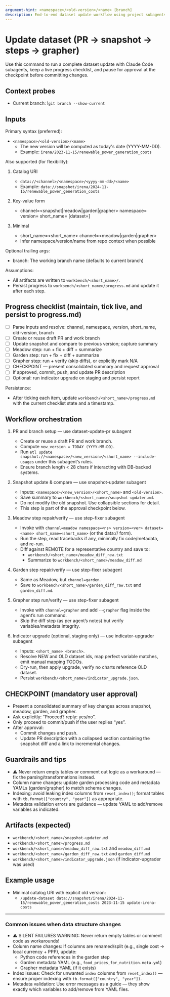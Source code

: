 ```yaml
---
argument-hint: <namespace>/<old-version>/<name> [branch]
description: End-to-end dataset update workflow using project subagents with progress tracking and a mandatory checkpoint. New version is set to today's date automatically.
---
```


# Update dataset (PR → snapshot → steps → grapher)

Use this command to run a complete dataset update with Claude Code subagents, keep a live progress checklist, and pause for approval at the checkpoint before committing changes.

## Context probes

- Current branch: !`git branch --show-current`

## Inputs

Primary syntax (preferred):

- `<namespace>/<old-version>/<name>`
   - The new version will be computed as today's date (YYYY-MM-DD).
   - Example: `irena/2023-11-15/renewable_power_generation_costs`

Also supported (for flexibility):

1) Catalog URI
   - `data://<channel>/<namespace>/<yyyy-mm-dd>/<name>`
   - Example: `data://snapshot/irena/2024-11-15/renewable_power_generation_costs`

2) Key-value form
   - channel=<snapshot|meadow|garden|grapher> namespace=<ns> version=<yyyy-mm-dd> short_name=<name> [dataset=<name>]

3) Minimal
   - short_name=<short_name> channel=<meadow|garden|grapher>
   - Infer namespace/version/name from repo context when possible

Optional trailing args:
- branch: The working branch name (defaults to current branch)

Assumptions:
- All artifacts are written to `workbench/<short_name>/`.
- Persist progress to `workbench/<short_name>/progress.md` and update it after each step.

## Progress checklist (maintain, tick live, and persist to progress.md)

- [ ] Parse inputs and resolve: channel, namespace, version, short_name, old-version, branch
- [ ] Create or reuse draft PR and work branch
- [ ] Update snapshot and compare to previous version; capture summary
- [ ] Meadow step: run + fix + diff + summarize
- [ ] Garden step: run + fix + diff + summarize
- [ ] Grapher step: run + verify (skip diffs), or explicitly mark N/A
- [ ] CHECKPOINT — present consolidated summary and request approval
- [ ] If approved, commit, push, and update PR description
- [ ] Optional: run indicator upgrade on staging and persist report

Persistence:
- After ticking each item, update `workbench/<short_name>/progress.md` with the current checklist state and a timestamp.

## Workflow orchestration

1) PR and branch setup — use dataset-update-pr subagent
   - Create or reuse a draft PR and work branch.
   - Compute `new_version = TODAY (YYYY-MM-DD)`.
   - Run `etl update snapshot://<namespace>/<new_version>/<short_name> --include-usages` under this subagent’s rules.
   - Ensure branch length < 28 chars if interacting with DB-backed systems.

2) Snapshot update & compare — use snapshot-updater subagent
   - Inputs: `<namespace>/<new_version>/<short_name>` and `<old-version>`.
   - Save summary to `workbench/<short_name>/snapshot-updater.md`.
   - Do not modify the old snapshot. Use collapsible sections for detail.
   - This step is part of the approval checkpoint below.

3) Meadow step repair/verify — use step-fixer subagent
   - Invoke with `channel=meadow namespace=<ns> version=<ver> dataset=<name> short_name=<short_name>` (or the data:// form).
   - Run the step, read tracebacks if any, minimally fix code/metadata, and re-run.
   - Diff against REMOTE for a representative country and save to:
     - `workbench/<short_name>/meadow_diff_raw.txt`
     - Summarize to `workbench/<short_name>/meadow_diff.md`

4) Garden step repair/verify — use step-fixer subagent
   - Same as Meadow, but `channel=garden`.
   - Save to `workbench/<short_name>/garden_diff_raw.txt` and `garden_diff.md`.

5) Grapher step run/verify — use step-fixer subagent
   - Invoke with `channel=grapher` and add `--grapher` flag inside the agent’s run command.
   - Skip the diff step (as per agent’s notes) but verify variables/metadata integrity.

6) Indicator upgrade (optional, staging only) — use indicator-upgrader subagent
   - Inputs: `<short_name> <branch>`.
   - Resolve NEW and OLD dataset ids, map perfect variable matches, emit manual mapping TODOs.
   - Dry-run, then apply upgrade, verify no charts reference OLD dataset.
   - Persist `workbench/<short_name>/indicator_upgrade.json`.

## CHECKPOINT (mandatory user approval)

- Present a consolidated summary of key changes across snapshot, meadow, garden, and grapher.
- Ask explicitly: “Proceed? reply: yes/no”.
- Only proceed to commit/push if the user replies “yes”.
- After approval:
  - Commit changes and push.
  - Update PR description with a collapsed section containing the snapshot diff and a link to incremental changes.

## Guardrails and tips

- ⚠️ Never return empty tables or comment out logic as a workaround — fix the parsing/transformations instead.
- Column name changes: update garden processing code and metadata YAMLs (garden/grapher) to match schema changes.
- Indexing: avoid leaking index columns from `reset_index()`; format tables with `tb.format(["country", "year"])` as appropriate.
- Metadata validation errors are guidance — update YAML to add/remove variables as indicated.

## Artifacts (expected)

- `workbench/<short_name>/snapshot-updater.md`
- `workbench/<short_name>/progress.md`
- `workbench/<short_name>/meadow_diff_raw.txt` and `meadow_diff.md`
- `workbench/<short_name>/garden_diff_raw.txt` and `garden_diff.md`
- `workbench/<short_name>/indicator_upgrade.json` (if indicator-upgrader was used)

## Example usage

- Minimal catalog URI with explicit old version:
  - `/update-dataset data://snapshot/irena/2024-11-15/renewable_power_generation_costs 2023-11-15 update-irena-costs`

---

### Common issues when data structure changes

- ⚠️ SILENT FAILURES WARNING: Never return empty tables or comment code as workarounds!
- Column name changes: If columns are renamed/split (e.g., single cost → local currency + PPP), update:
  - Python code references in the garden step
  - Garden metadata YAML (e.g., `food_prices_for_nutrition.meta.yml`)
  - Grapher metadata YAML (if it exists)
- Index issues: Check for unwanted `index` columns from `reset_index()` — ensure proper indexing with `tb.format(["country", "year"])`.
- Metadata validation: Use error messages as a guide — they show exactly which variables to add/remove from YAML files.
